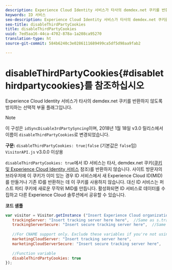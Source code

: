 ```yaml
---
description: Experience Cloud Identity 서비스가 타사의 demdex.net 쿠키를 반환하지 않도록 방지하는 선택적 부울 플래그입니다.
keywords: ID 서비스
seo-description: Experience Cloud Identity 서비스가 타사의 demdex.net 쿠키를 반환하지 않도록 방지하는 선택적 부울 플래그입니다.
seo-title: disableThirdPartyCookies
title: disableThirdPartyCookies
uuid: 7ed5aa16-44ca-4702-878a-1a208ca95270
translation-type: ht
source-git-commit: 584b6240c3e0286111689499ca5df5d98aa9fab2

---
```



# disableThirdPartyCookies{#disablethirdpartycookies}를 참조하십시오

Experience Cloud Identity 서비스가 타사의 demdex.net 쿠키를 반환하지 않도록 방지하는 선택적 부울 플래그입니다.

>[!NOTE]
>
>이 구성은 `idSyncDisable3rdPartySyncing`이며, 2018년 1월 18일 v3.0 릴리스에서 이름이 `disableThirdPartyCookies`로 변경되었습니다.

**구문:** `disableThirdPartyCookies: true|false` (기본값은 `false`임) `VisitorAPI.js` v3.0.0 이상용

`disableThirdPartyCookies: true`에서 ID 서비스는 타사, demdex.net 쿠키([쿠키 및 Experience Cloud Identity 서비스](../../introduction/cookies.md) 참조)를 반환하지 않습니다. 사이트 방문자의 브라우저에 이 쿠키가 이미 있는 경우 ID 서비스에서 새 Experience Cloud ID(MID)를 만들거나 기존 ID를 반환하는 데 이 쿠키를 사용하지 않습니다. 대신 ID 서비스는 퍼스트 파티 쿠키에 새로운 무작위 MID를 만듭니다. 활성화되면 ID 서비스로 데이터를 수집하고 다른 Experience Cloud 솔루션에서 공유할 수 있습니다.

**코드 샘플**

```js
var visitor = Visitor.getInstance ("Insert Experience Cloud organization ID here",{ 
   trackingServer: "Insert tracking server here here",  //Same as s.trackingServer 
   trackingServerSecure: "Insert secure tracking server here",  //Same as s.trackingServerSecure 
 
   //For CNAME support only. Exclude these variables if you're not using CNAME 
   marketingCloudServer: "Insert tracking server here", 
   marketingCloudServerSecure: "Insert secure tracking server here", 
 
   //Function variable 
   disableThirdPartyCookies: true 
});
```

